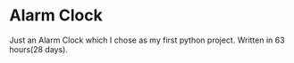 # Alarm Clock
Just an Alarm Clock which I chose as my first python project. Written in 63 hours(28 days).